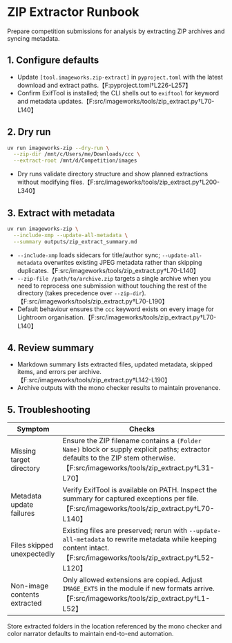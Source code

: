 # ZIP Extractor Runbook

Prepare competition submissions for analysis by extracting ZIP archives and
syncing metadata.

## 1. Configure defaults
- Update `[tool.imageworks.zip-extract]` in `pyproject.toml` with the latest
  download and extract paths.【F:pyproject.toml†L226-L257】
- Confirm ExifTool is installed; the CLI shells out to `exiftool` for keyword and
  metadata updates.【F:src/imageworks/tools/zip_extract.py†L70-L140】

## 2. Dry run
```bash
uv run imageworks-zip --dry-run \
  --zip-dir /mnt/c/Users/me/Downloads/ccc \
  --extract-root /mnt/d/Competition/images
```
- Dry runs validate directory structure and show planned extractions without
  modifying files.【F:src/imageworks/tools/zip_extract.py†L200-L340】

## 3. Extract with metadata
```bash
uv run imageworks-zip \
  --include-xmp --update-all-metadata \
  --summary outputs/zip_extract_summary.md
```
- `--include-xmp` loads sidecars for title/author sync; `--update-all-metadata`
  overwrites existing JPEG metadata rather than skipping duplicates.【F:src/imageworks/tools/zip_extract.py†L70-L140】
- `--zip-file /path/to/archive.zip` targets a single archive when you need to
  reprocess one submission without touching the rest of the directory (takes
  precedence over `--zip-dir`).【F:src/imageworks/tools/zip_extract.py†L70-L190】
- Default behaviour ensures the `ccc` keyword exists on every image for Lightroom
  organisation.【F:src/imageworks/tools/zip_extract.py†L70-L140】

## 4. Review summary
- Markdown summary lists extracted files, updated metadata, skipped items, and
  errors per archive.【F:src/imageworks/tools/zip_extract.py†L142-L190】
- Archive outputs with the mono checker results to maintain provenance.

## 5. Troubleshooting
| Symptom | Checks |
| --- | --- |
| Missing target directory | Ensure the ZIP filename contains a `(Folder Name)` block or supply explicit paths; extractor defaults to the ZIP stem otherwise.【F:src/imageworks/tools/zip_extract.py†L31-L70】 |
| Metadata update failures | Verify ExifTool is available on PATH. Inspect the summary for captured exceptions per file.【F:src/imageworks/tools/zip_extract.py†L70-L140】 |
| Files skipped unexpectedly | Existing files are preserved; rerun with `--update-all-metadata` to rewrite metadata while keeping content intact.【F:src/imageworks/tools/zip_extract.py†L52-L120】 |
| Non-image contents extracted | Only allowed extensions are copied. Adjust `IMAGE_EXTS` in the module if new formats arrive.【F:src/imageworks/tools/zip_extract.py†L1-L52】 |

Store extracted folders in the location referenced by the mono checker and color
narrator defaults to maintain end-to-end automation.

